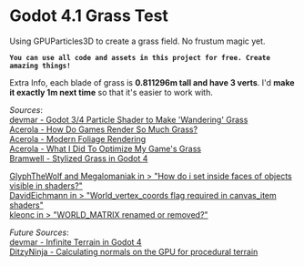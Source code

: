# Godot 4.1 Grass Test

Using GPUParticles3D to create a grass field. No frustum magic yet.

**`You can use all code and assets in this project for free. Create amazing things!`**

Extra Info, each blade of grass is **0.811296m tall and have 3 verts**. I'd **make it exactly 1m next time** so that it's easier to work with.


*Sources*:  
[devmar - Godot 3/4 Particle Shader to Make 'Wandering' Grass](https://www.youtube.com/watch?v=YCBt-55PaOc)  
[Acerola - How Do Games Render So Much Grass?](https://www.youtube.com/watch?v=Y0Ko0kvwfgA)  
[Acerola - Modern Foliage Rendering](https://www.youtube.com/watch?v=jw00MbIJcrk)  
[Acerola - What I Did To Optimize My Game's Grass](https://www.youtube.com/watch?v=PNvlqsXdQic)  
[Bramwell - Stylized Grass in Godot 4](https://www.youtube.com/watch?v=vp51qoyv08g)  

[GlyphTheWolf and Megalomaniak in > "How do i set inside faces of objects visible in shaders?"](https://godotforums.org/d/25965-how-do-i-set-inside-faces-of-objects-visible-in-shaders)  
[DavidEichmann in > "World_vertex_coords flag required in canvas_item shaders"](https://github.com/godotengine/godot/issues/19800#issuecomment-1312531417)  
[kleonc in > "WORLD_MATRIX renamed or removed?"](https://www.reddit.com/r/godot/comments/v59x0a/comment/ib8m9bz)  



*Future Sources*:  
[devmar - Infinite Terrain in Godot 4](https://www.youtube.com/watch?v=rcsIMlet7Fw)  
[DitzyNinja - Calculating normals on the GPU for procedural terrain](https://www.youtube.com/watch?v=izsMr5Pyk2g)  
